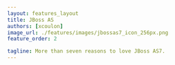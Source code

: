 ```yaml
---
layout: features_layout
title: JBoss AS
authors: [xcoulon]
image_url: ./features/images/jbossas7_icon_256px.png
feature_order: 2

tagline: More than seven reasons to love JBoss AS7.
---
```


